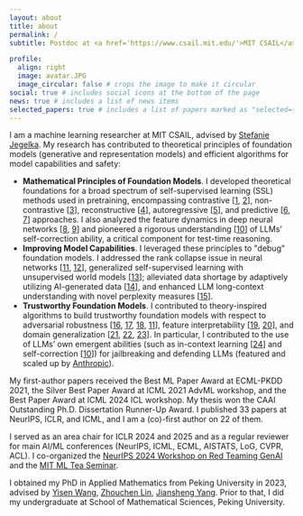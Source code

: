 ```yaml
---
layout: about
title: about
permalink: /
subtitle: Postdoc at <a href='https://www.csail.mit.edu/'>MIT CSAIL</a> 

profile:
  align: right
  image: avatar.JPG
  image_circular: false # crops the image to make it circular
social: true # includes social icons at the bottom of the page
news: true # includes a list of news items
selected_papers: true # includes a list of papers marked as "selected={true}"
---
```


I am a machine learning researcher at MIT CSAIL, advised by [Stefanie Jegelka](https://people.csail.mit.edu/stefje/). My research has contributed to theoretical principles of foundation models (generative and representation models) and efficient algorithms for model capabilities and safety:
- **Mathematical Principles of Foundation Models**. I developed theoretical foundations for a broad spectrum of self-supervised learning (SSL) methods used in pretraining, encompassing contrastive [[1](http://arxiv.org/pdf/2203.13457), [2](https://openreview.net/pdf?id=VBTJqqWjxMv)], non-contrastive [[3](https://openreview.net/pdf?id=cIbjyd2Vcy)], reconstructive [[4](https://arxiv.org/pdf/2210.08344)], autoregressive [[5](https://openreview.net/pdf?id=2rPoTgEmjV)], and predictive [[6](https://openreview.net/pdf?id=yLpuruMZHE), [7](https://arxiv.org/pdf/2102.10739)] approaches. I also analyzed the feature dynamics in deep neural networks [[8](https://openreview.net/pdf?id=7eFS8aZHAM), [9](https://arxiv.org/pdf/2405.18781)] and pioneered a rigorous understanding [[10](https://arxiv.org/pdf/2405.18634)] of LLMs’ self-correction ability, a critical component for test-time reasoning.
- **Improving Model Capabilities**. I leveraged these principles to "debug" foundation models. I addressed the rank collapse issue in neural networks [[11](https://arxiv.org/pdf/2311.02687.pdf), [12](https://proceedings.mlr.press/v162/chen22z/chen22z.pdf)], generalized self-supervised learning with unsupervised world models [[13](https://arxiv.org/pdf/2405.18193)]; alleviated data shortage  by adaptively utilizing AI-generated data [[14](https://arxiv.org/pdf/2403.12448.pdf)], and enhanced LLM long-context understanding with novel perplexity measures [[15](https://arxiv.org/pdf/2410.23771)].
- **Trustworthy Foundation Models**. I contributed to theory-inspired algorithms to build trustworthy foundation models with respect to adversarial robustness [[16](http://arxiv.org/pdf/2203.13455), [17](https://arxiv.org/pdf/2210.07540.pdf), [18](https://arxiv.org/pdf/2310.19360.pdf), [11](https://arxiv.org/pdf/2310.18936.pdf)], feature interpretability [[19](https://arxiv.org/pdf/2310.18904.pdf), [20](https://arxiv.org/pdf/2403.12459)], and domain generalization [[21](https://arxiv.org/pdf/2210.06807), [22](https://arxiv.org/pdf/2212.09082.pdf), [23](https://arxiv.org/pdf/2310.12793)]. In particular, I contributed to the use of LLMs’ own emergent abilities (such as in-context learning [[24](https://arxiv.org/pdf/2310.06387)] and self-correction [[10](https://arxiv.org/pdf/2405.18634)]) for jailbreaking and defending LLMs (featured and scaled up by [Anthropic](https://www.anthropic.com/research/many-shot-jailbreaking)).
 
My first-author papers received the Best ML Paper Award at ECML-PKDD 2021, the Silver Best Paper Award at ICML 2021 AdvML workshop, and the Best Paper Award at ICML 2024 ICL workshop. My thesis won the CAAI Outstanding Ph.D. Dissertation Runner-Up Award. I published 33 papers at NeurIPS, ICLR, and ICML, and I am a (co)-first author on 22 of them. 

I served as an area chair for ICLR 2024 and 2025 and as a regular reviewer for main AI/ML conferences (NeurIPS, ICML, ECML, AISTATS, LoG, CVPR, ACL). I co-organized the [NeurIPS 2024 Workshop on Red Teaming GenAI](https://redteaming-gen-ai.github.io/) and the  [MIT ML Tea Seminar](https://projects.csail.mit.edu/ml-tea/).

I obtained my PhD in Applied Mathematics from Peking University in 2023, advised by [Yisen Wang](https://yisenwang.github.io), [Zhouchen Lin](https://zhouchenlin.github.io/), [Jiansheng Yang](https://www.math.pku.edu.cn/jsdw/js_20180628175159671361/y_20180628175159671361/69984.htm). Prior to that, I did my undergraduate at School of Mathematical Sciences, Peking University.